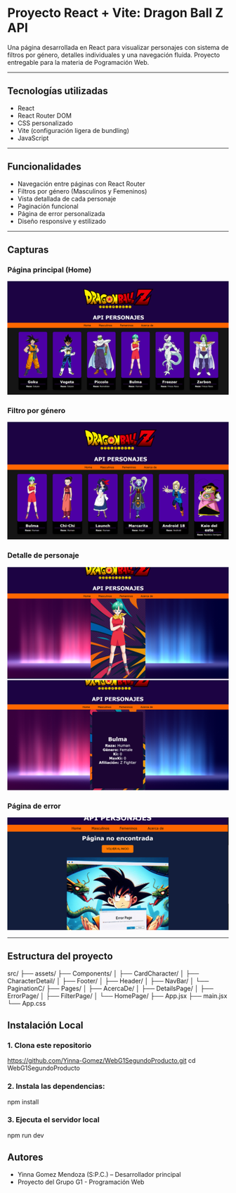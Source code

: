 # Proyecto React + Vite: Dragon Ball Z API

Una página desarrollada en React para visualizar personajes con sistema de filtros por género, detalles individuales y una navegación fluida. Proyecto entregable para la materia de Pogramación Web.

---

## Tecnologías utilizadas

- React
- React Router DOM
- CSS personalizado
- Vite (configuración ligera de bundling)
- JavaScript

---

## Funcionalidades

- Navegación entre páginas con React Router
- Filtros por género (Masculinos y Femeninos)
- Vista detallada de cada personaje
- Paginación funcional
- Página de error personalizada
- Diseño responsive y estilizado

---

## Capturas

### Página principal (Home)
![Home](./src/assets/screenshot-home.png)

### Filtro por género
![Filtro](./src/assets/screenshot-filter.png)

### Detalle de personaje
![Detalle](./src/assets/screenshot-detail1.png)
![Detalle](./src/assets/screenshot-detail2.png)

### Página de error
![Error](./src/assets/screenshot-error.png)

---

## Estructura del proyecto
src/
├── assets/
├── Components/
│   ├── CardCharacter/
│   ├── CharacterDetail/
│   ├── Footer/
│   ├── Header/
│   ├── NavBar/
│   └── PaginationC/
├── Pages/
│   ├── AcercaDe/
│   ├── DetailsPage/
│   ├── ErrorPage/
│   ├── FilterPage/
│   └── HomePage/
├── App.jsx
├── main.jsx
└── App.css

## Instalación Local

### 1. Clona este repositorio
https://github.com/Yinna-Gomez/WebG1SegundoProducto.git
cd WebG1SegundoProducto

### 2. Instala las dependencias:
npm install

### 3. Ejecuta el servidor local
npm run dev

## Autores
- Yinna Gomez Mendoza (S:P.C.) – Desarrollador principal  
- Proyecto del Grupo G1 - Programación Web
